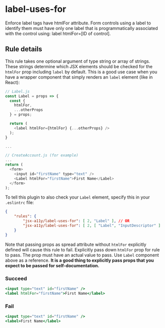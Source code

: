 # label-uses-for

Enforce label tags have htmlFor attribute. Form controls using a label to identify them must have only one label that is programmatically associated with the control using: label htmlFor=[ID of control].

## Rule details

This rule takes one optional argument of type string or array of strings. These strings determine which JSX elements should be checked for the `htmlFor` prop including `label` by default. This is a good use case when you have a wrapper component that simply renders an `label` element (like in React):

```js
// Label.js
const Label = props => {
  const {
    htmlFor,
    ...otherProps
  } = props;

  return (
    <label htmlFor={htmlFor} {...otherProps} />
  );
}

...

// CreateAccount.js (for example)
...
return (
  <form>
    <input id="firstName" type="text" />
    <Label htmlFor="firstName">First Name</Label>
  </form>
);
```

To tell this plugin to also check your `Label` element, specify this in your `.eslintrc` file:

```json
{
    "rules": {
        "jsx-a11y/label-uses-for": [ 2, "Label" ], // OR
        "jsx-a11y/label-uses-for": [ 2, [ "Label", "InputDescriptor" ] ]
    }
}
```

Note that passing props as spread attribute without `htmlFor` explicitly defined will cause this rule to fail. Explicitly pass down `htmlFor` prop for rule to pass. The prop must have an actual value to pass. Use `Label` component above as a reference. **It is a good thing to explicitly pass props that you expect to be passed for self-documentation.**

### Succeed
```jsx
<input type="text" id="firstName" />
<label htmlFor="firstName">First Name</label>
```

### Fail
```jsx
<input type="text" id="firstName" />
<label>First Name</label>
```
